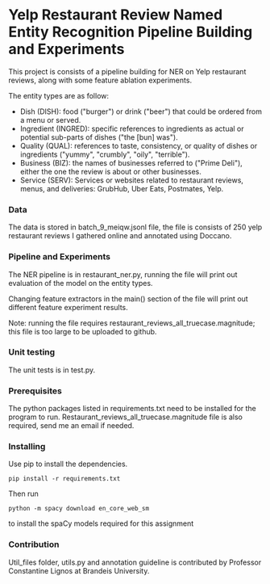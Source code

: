 # Yelp Restaurant Review Named Entity Recognition Pipeline Building and Experiments

This project is consists of a pipeline building for NER on Yelp restaurant reviews,
along with some feature ablation experiments.

The entity types are as follow:
* Dish (DISH): food ("burger") or drink ("beer") that could be ordered from a menu or served.
* Ingredient (INGRED): specific references to ingredients as actual or potential sub-parts of dishes ("the [bun] was").
* Quality (QUAL): references to taste, consistency, or quality of dishes or ingredients ("yummy", "crumbly", "oily", "terrible").
* Business (BIZ): the names of businesses referred to ("Prime Deli"), either the one the review is about or other businesses.
* Service (SERV): Services or websites related to restaurant reviews, menus, and deliveries: GrubHub, Uber Eats, Postmates, Yelp.

### Data

The data is stored in batch_9_meiqw.jsonl file, the file is consists of 250 yelp
restaurant reviews I gathered online and annotated using Doccano.

### Pipeline and Experiments

The NER pipeline is in restaurant_ner.py, running the file will print out
evaluation of the model on the entity types.

Changing feature extractors in the main() section of the file will print out
different feature experiment results.

Note: running the file requires restaurant_reviews_all_truecase.magnitude; this
file is too large to be uploaded to github.

### Unit testing

The unit tests is in test.py.

### Prerequisites

The python packages listed in requirements.txt need to be installed for the program to run.
Restaurant_reviews_all_truecase.magnitude file is also required, send me an email if needed.

### Installing
Use pip to install the dependencies.

```
pip install -r requirements.txt
```

Then run

```
python -m spacy download en_core_web_sm
```

to install the spaCy models required for this assignment

### Contribution

Util_files folder, utils.py and annotation guideline is contributed by Professor
Constantine Lignos at Brandeis University.
